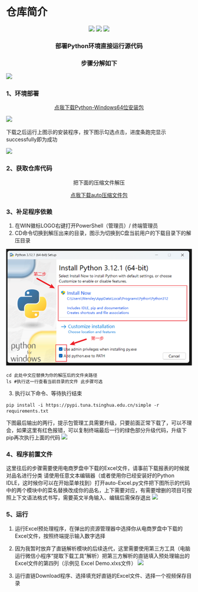 # 仓库简介
<p align="center">
    <img src ="https://img.shields.io/badge/platform-windows|linux|macos-yellow.svg"/>
    <img src ="https://img.shields.io/badge/python-3.1x-blue.svg" />
    <img src ="https://img.shields.io/github/license/vnpy/vnpy.svg?color=orange"/>
</p>

<h3 align="center">部署Python环境直接运行源代码</h3>

<h3 align="center">步骤分解如下</h3>
<a align="center" href="https://sm.ms/image/LkXpHljBK5F1DyV" target="_blank"><img src="https://s2.loli.net/2023/12/27/LkXpHljBK5F1DyV.png" ></a>

###  1、环境部署
<p align="center"><a href="https://registry.npmmirror.com/-/binary/python/3.13.0/python-3.13.0a1-amd64.exe" target="_blank">点我下载Python-Windows64位安装包</a></p>


<a align="center" href="https://sm.ms/image/4LKDajuXO6ezdJA" target="_blank"><img src="https://s2.loli.net/2023/12/27/4LKDajuXO6ezdJA.png" ></a>


下载之后运行上图示的安装程序，按下图示勾选点击，进度条跑完显示successfully即为成功

<a align="center" href="https://sm.ms/image/v2pCxSMN7jzr3TW" target="_blank"><img src="https://s2.loli.net/2023/12/27/v2pCxSMN7jzr3TW.png" ></a>

### 2、获取仓库代码
<p align="center">把下面的压缩文件解压</p>
<p align="center"><a href="https://gitee.com/LuckyNigel/230731/releases/download/Public/auto.zip" target="_blank">点我下载auto压缩文件包</a></p>

### 3、补足程序依赖
1. 在WIN徽标LOGO右键打开PowerShell（管理员）/ 终端管理员
2. CD命令切换到解压出来的目录，图示为切换到C盘当前用户的下载目录下的解压目录

<p align="center">
    <img src="img/3.png" alt="Image 3" />
</p>


```
cd 此处中文应替换为你的解压后的文件夹路径
ls #执行这一行查看当前目录的文件 此步骤可选
```
3. 执行以下命令、等待执行结束
```
pip install -i https://pypi.tuna.tsinghua.edu.cn/simple -r requirements.txt
```
下图最后输出的两行，提示包管理工具需要升级，只要前面正常下载了，可以不理会，如果这里有红色报错，可以复制终端最后一行的绿色部分升级代码，升级下pip再次执行上面的代码
<a align="center" href="https://sm.ms/image/gPe8QBr1CLI3SK5" target="_blank"><img src="https://s2.loli.net/2023/12/27/gPe8QBr1CLI3SK5.png" ></a>

### 4、程序前置文件
这里往后的步骤需要使用电商罗盘中下载的Excel文件，请事前下载报表的时候就对品名进行分类
请使用任意文本编辑器（或者使用你已经安装好的Python IDLE，这时候你可以在开始菜单找到）打开auto-Excel.py文件把下图所示的代码中的两个模块中的菜名替换改成你的品名，上下需要对应，有需要增删的项目可按照上下文语法格式书写，需要英文半角输入、编辑后需保存退出
<a align="center" href="https://sm.ms/image/fO3JESQYVB26hgo" target="_blank"><img src="https://s2.loli.net/2023/12/27/fO3JESQYVB26hgo.png" ></a>


### 5、运行
1. 运行Excel预处理程序，在弹出的资源管理器中选择你从电商罗盘中下载的Excel文件，按照终端提示输入数字选择
2. 因为我暂时放弃了直链解析模块的后续迭代，这里需要使用第三方工具（电脑运行微信小程序“提取下载工具”解析）把第三方解析的直链填入预处理输出的Excel文件的第四列（示例见 Excel Demo.xlxs文件）
<a align="center" href="https://sm.ms/image/XA3eqI68BZhEDFm" target="_blank"><img src="https://s2.loli.net/2023/12/27/XA3eqI68BZhEDFm.png" ></a>

3. 运行直链Download程序、选择填充好直链的Excel文件、选择一个视频保存目录


